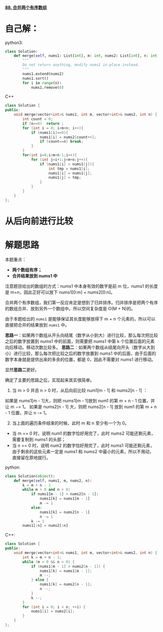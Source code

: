 #### [88. 合并两个有序数组](https://leetcode-cn.com/problems/merge-sorted-array/)





# 自己解：

python3:

```python
class Solution:
    def merge(self, nums1: List[int], m: int, nums2: List[int], n: int) -> None:
        """
        Do not return anything, modify nums1 in-place instead.
        """
        nums1.extend(nums2)
        nums1.sort()
        for i in range(n):
            nums1.remove(0)
```

C++

```c++
class Solution {
public:
    void merge(vector<int>& nums1, int m, vector<int>& nums2, int n) {
        int count = 0;
        if (n==0)  return ;
        for (int i = 0; i<m+n; i++){
            if (nums1[i]==0){
                nums1[i] = nums2[count++];
                if (count==n) break;
            }
        }
        for(int i=0;i<m+n-1;i++){
            for (int j=i+1;j<m+n;j++){
                if (nums1[i] > nums1[j]){
                    int tmp = nums1[i];
                    nums1[i] = nums1[j];
                    nums1[j] = tmp;
                }
            }
        }
    }
};
```



# 从后向前进行比较

# 解题思路

本题重点：

- **两个数组有序；**
- **合并结果放到 nums1 中**

注意题目给出的数组的方式：nums1 中本身有效的数字是前 m 位，nums1 的长度是 m+n，因此正好可以放下 nums1[0:m] + nums2[0:n]。

合并两个有序数组，我们第一反应肯定是想到了归并排序。归并排序是把两个有序的数组合并、放到另外一个数组中。所以空间复杂度是 O(M + N)的。

由于本题给出的 `nums1` 是能够保证其长度能够放得下 m + n 个元素的，所以可以直接把合并的结果放到 `nums1` 中。

**思路一**：如果两个数组从开头向结尾（数字从小到大）进行比较，那么每次把比较之后的数字放置到 nums1 中的前面，则需要把 nums1 中第 k 个位置后面的元素向后移动。移动次数比较多。
**思路二**：如果两个数组从结尾向开头（数字从大到小）进行比较，那么每次把比较之后的数字放置到 nums1 中的后面，由于后面的数字本身就是提供出来的多余的位置，都是 0，因此不需要对 nums1 进行移动。

显然**思路二**更好。

确定了主要的思路之后，实现起来其实很简单。

1. 当 m > 0 并且 n > 0 时，从后向前比较 num1[m - 1] 和 nums2[n - 1] ：

如果是 nums1[m - 1]大，则把 nums1[m - 1]放到 num1 的第 m + n - 1 位置，并让 m −= 1。
如果是 nums2[n - 1] 大，则把 nums2[n - 1] 放到 num1 的第 m + n - 1 位置，并让 n -= 1。

2. 当上面的遍历条件结束的时候，此时 m 和 n 至少有一个为 0。

- 当 m == 0 时，说明 num1 的数字恰好用完了，此时 nums2 可能还剩元素，需要复制到 nums1 的头部；
- 当 n == 0 时，说明 num2 的数字恰好用完了，此时 nums1 可能还剩元素，由于剩余的这些元素一定是 nums1 和 nums2 中最小的元素，所以不用动，直接留在原地就行。

python:

```python
class Solution(object):
    def merge(self, nums1, m, nums2, n):
        k = m + n - 1
        while m > 0 and n > 0:
            if nums1[m - 1] > nums2[n - 1]:
                nums1[k] = nums1[m - 1]
                m -= 1
            else:
                nums1[k] = nums2[n - 1]
                n -= 1
            k -= 1
        nums1[:n] = nums2[:n]
```

C++:

```c++
class Solution {
public:
    void merge(vector<int>& nums1, int m, vector<int>& nums2, int n) {
        int k = m + n - 1;
        while (m > 0 && n > 0) {
            if (nums1[m - 1] > nums2[n - 1]) {
                nums1[k] = nums1[m - 1];
                m --;
            } else {
                nums1[k] = nums2[n - 1];
                n --;
            }
            k --;
        }
        for (int i = 0; i < n; ++i) {
            nums1[i] = nums2[i];
        }
    }
};
```

